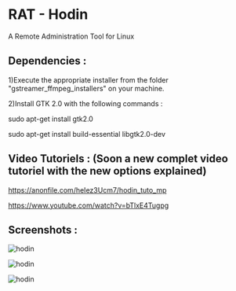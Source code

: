 # RAT - Hodin

A Remote Administration Tool for Linux

Dependencies : 
-------------

1)Execute the appropriate installer from the folder "gstreamer_ffmpeg_installers" on your machine.

2)Install GTK 2.0 with the following commands : 

sudo apt-get install gtk2.0

sudo apt-get install build-essential libgtk2.0-dev

Video Tutoriels : (Soon a new complet video tutoriel with the new options explained)
----------------
https://anonfile.com/heIez3Ucm7/hodin_tuto_mp

https://www.youtube.com/watch?v=bTlxE4Tugpg

Screenshots :
------------

![hodin](https://hebergeur-images.com/up/9d83b2a7e7039c148bdd5cec89f92e40.png)

![hodin](https://images.static-cdn.download/07219283ed98d105318af7e746961d98cebd3de0/68747470733a2f2f6865626572676575722d696d616765732e636f6d2f75702f63383638613939383733326434333330666163623936663366623339383166652e706e67)

![hodin](https://images.static-cdn.download/62519ac798df2d2c711b2b5aff8daf54ea902a82/68747470733a2f2f6865626572676575722d696d616765732e636f6d2f75702f35643034663531333838303932363663323330373632633331626566383537302e706e67)
